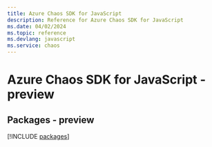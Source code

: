 ```yaml
---
title: Azure Chaos SDK for JavaScript
description: Reference for Azure Chaos SDK for JavaScript
ms.date: 04/02/2024
ms.topic: reference
ms.devlang: javascript
ms.service: chaos
---
```

# Azure Chaos SDK for JavaScript - preview
## Packages - preview
[!INCLUDE [packages](chaos-index.md)]